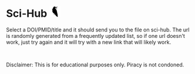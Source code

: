 # Sci-Hub <img src="icon.png" alt="image" width="30"/>

Select a DOI/PMID/title and it should send you to the file on sci-hub. The url is randomly generated from a frequently updated list, so if one url doesn't work, just try again and it will try with a new link that will likely work.

<br>

Disclaimer: This is for educational purposes only. Piracy is not condoned.
